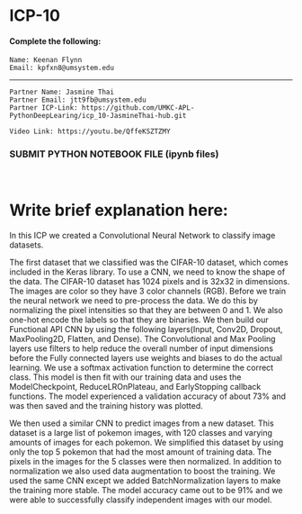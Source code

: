 # ICP-10

#### Complete the following:
```
Name: Keenan Flynn
Email: kpfxn8@umsystem.edu
```
---
```
Partner Name: Jasmine Thai
Partner Email: jtt9fb@umsystem.edu
Partner ICP-Link: https://github.com/UMKC-APL-PythonDeepLearing/icp_10-JasmineThai-hub.git
```

```
Video Link: https://youtu.be/QffeKSZTZMY
```
### SUBMIT PYTHON NOTEBOOK FILE (ipynb files)
<br/>
 
# Write brief explanation here: 

In this ICP we created a Convolutional Neural Network to classify image datasets. 

The first dataset that we classified was the CIFAR-10 dataset, which comes included in the Keras library.
To use a CNN, we need to know the shape of the data. The CIFAR-10 dataset has 1024 pixels and is 32x32 in dimensions. 
The images are color so they have 3 color channels (RGB). Before we train the neural network we need to pre-process the data.
We do this by normalizing the pixel intensities so that they are between 0 and 1. We also one-hot encode the labels so that they are binaries.
We then build our Functional API CNN by using the following layers(Input, Conv2D, Dropout, MaxPooling2D, Flatten, and Dense). 
The Convolutional and Max Pooling layers use filters to help reduce the overall number of input dimensions before the Fully connected layers use weights and biases to do the actual learning.
We use a softmax activation function to determine the correct class.
This model is then fit with our training data and uses the ModelCheckpoint, ReduceLROnPlateau, and EarlyStopping callback functions.
The model experienced a validation accuracy of about 73% and was then saved and the training history was plotted.

We then used a similar CNN to predict images from a new dataset. This dataset is a large list of pokemon images, with 120 classes and varying amounts of images for each pokemon.
We simplified this dataset by using only the top 5 pokemon that had the most amount of training data. The pixels in the images for the 5 classes were then normalized.
In addition to normalization we also used data augmentation to boost the training. We used the same CNN except we added BatchNormalization layers to make the training more stable.
The model accuracy came out to be 91% and we were able to successfully classify independent images with our model.